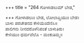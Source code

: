 +++
title = "264 ಗೋಳಾಡಲುಮ್ ಬೇಡ,"

+++
ಗೋಳಾಡಲುಂ ಬೇಡ, ಲೋಲಾಪ್ತಿಯುಂ ಬೇಡ।  
ಬಾಳು ಪರಚೇತನದ ಕೇಳಿಯೆಂದೆಣಿಸಿ॥  
ಪಾಲಿಗನು ನೀನದರೊಳೆನಿಪಂತೆ ಬಾಳುತಿರು।  
ಕೇಳಿಯುಂ ಧರ್ಮವೆಲೊ - ಮಂಕುತಿಮ್ಮ॥  
